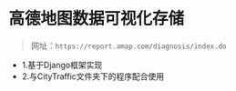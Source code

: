 # 高德地图数据可视化存储

>网址：`https://report.amap.com/diagnosis/index.do`

- 1.基于Django框架实现
- 2.与CityTraffic文件夹下的程序配合使用